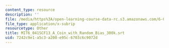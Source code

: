 ```yaml
---
content_type: resource
description: ''
file: /media/https%3A/open-learning-course-data-rc.s3.amazonaws.com/6-041sc-probabilistic-systems-analysis-and-applied-probability-fall-2013/7242c9e1a5c3a200e95c6703c6c9072d_MIT6_041SCF13_A_Coin_with_Random_Bias_300k.srt
file_type: application/x-subrip
resourcetype: Other
title: MIT6_041SCF13_A_Coin_with_Random_Bias_300k.srt
uid: 7242c9e1-a5c3-a200-e95c-6703c6c9072d
---
```

